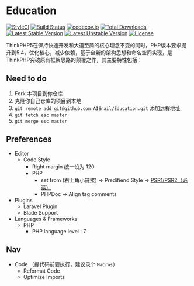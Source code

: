 Education
===============

[![StyleCI](https://styleci.io/repos/48530411/shield?style=flat&branch=master)](https://styleci.io/repos/48530411)
[![Build Status](https://travis-ci.org/top-think/framework.svg?branch=master)](https://travis-ci.org/top-think/framework)
[![codecov.io](http://codecov.io/github/top-think/framework/coverage.svg?branch=master)](http://codecov.io/github/github/top-think/framework?branch=master)
[![Total Downloads](https://poser.pugx.org/topthink/framework/downloads)](https://packagist.org/packages/topthink/framework)
[![Latest Stable Version](https://poser.pugx.org/topthink/framework/v/stable)](https://packagist.org/packages/topthink/framework)
[![Latest Unstable Version](https://poser.pugx.org/topthink/framework/v/unstable)](https://packagist.org/packages/topthink/framework)
[![License](https://poser.pugx.org/topthink/framework/license)](https://packagist.org/packages/topthink/framework)

ThinkPHP5在保持快速开发和大道至简的核心理念不变的同时，PHP版本要求提升到5.4，优化核心，减少依赖，基于全新的架构思想和命名空间实现，是ThinkPHP突破原有框架思路的颠覆之作，其主要特性包括：

## Need to do
1. Fork 本项目到你仓库
2. 克隆你自己仓库的项目到本地
3. `git remote add git@github.com:AISnail/Education.git` 添加远程地址
4. `git fetch esc master`
5. `git merge esc master`


## Preferences

* Editor
	- Code Style
		- Right margin 统一设为 120
		- PHP
			- set from (右上角小链接) -> Predifiend Style -> [PSR1/PSR2（必读）](http://www.php-fig.org/psr/psr-2/)
			- PHPDoc -> Align tag comments
* Plugins
	- Laravel Plugin
	- Blade Support
* Languages & Frameworks
	- PHP
		- PHP language level : 7

## Nav

- Code （提代码前要执行，建议录个 `Macros`）
	- Reformat Code
	- Optimize Imports